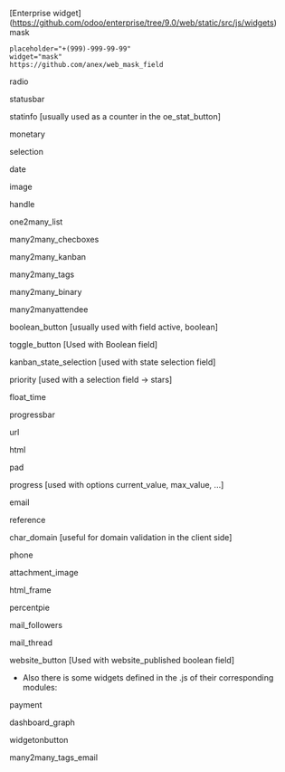 [Enterprise widget] (https://github.com/odoo/enterprise/tree/9.0/web/static/src/js/widgets)
mask
```
placeholder="+(999)-999-99-99" 
widget="mask"
https://github.com/anex/web_mask_field
```


radio

statusbar

statinfo [usually used as a counter in the oe_stat_button]

monetary

selection

date

image

handle

one2many_list

many2many_checboxes

many2many_kanban

many2many_tags

many2many_binary

many2manyattendee

boolean_button [usually used with field active, boolean]

toggle_button [Used with Boolean field]

kanban_state_selection [used with state selection field]

priority [used with a selection field -> stars]

float_time

progressbar

url

html

pad

progress [used with options current_value, max_value, ...]

email

reference

char_domain [useful for domain validation in the client side]

phone

attachment_image

html_frame

percentpie

mail_followers

mail_thread

website_button [Used with website_published boolean field]

+ Also there is some widgets defined in the .js of their corresponding modules:

payment

dashboard_graph

widgetonbutton

many2many_tags_email
